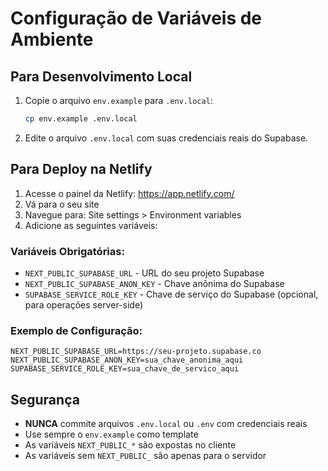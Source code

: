 # Configuração de Variáveis de Ambiente

## Para Desenvolvimento Local

1. Copie o arquivo `env.example` para `.env.local`:
   ```bash
   cp env.example .env.local
   ```

2. Edite o arquivo `.env.local` com suas credenciais reais do Supabase.

## Para Deploy na Netlify

1. Acesse o painel da Netlify: https://app.netlify.com/
2. Vá para o seu site
3. Navegue para: Site settings > Environment variables
4. Adicione as seguintes variáveis:

### Variáveis Obrigatórias:
- `NEXT_PUBLIC_SUPABASE_URL` - URL do seu projeto Supabase
- `NEXT_PUBLIC_SUPABASE_ANON_KEY` - Chave anônima do Supabase
- `SUPABASE_SERVICE_ROLE_KEY` - Chave de serviço do Supabase (opcional, para operações server-side)

### Exemplo de Configuração:
```
NEXT_PUBLIC_SUPABASE_URL=https://seu-projeto.supabase.co
NEXT_PUBLIC_SUPABASE_ANON_KEY=sua_chave_anonima_aqui
SUPABASE_SERVICE_ROLE_KEY=sua_chave_de_servico_aqui
```

## Segurança

- **NUNCA** commite arquivos `.env.local` ou `.env` com credenciais reais
- Use sempre o `env.example` como template
- As variáveis `NEXT_PUBLIC_*` são expostas no cliente
- As variáveis sem `NEXT_PUBLIC_` são apenas para o servidor

